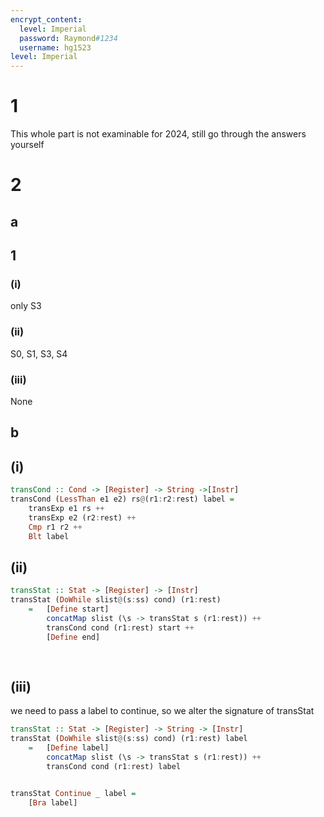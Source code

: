 ```yaml
---
encrypt_content:
  level: Imperial
  password: Raymond#1234
  username: hg1523
level: Imperial
---
```

# 1
This whole part is not examinable for 2024, still go through the answers yourself

# 2
## a
## 1
### (i)
only S3
### (ii)
S0, S1, S3, S4

### (iii)
None
## b
## (i)
```haskell
transCond :: Cond -> [Register] -> String ->[Instr]
transCond (LessThan e1 e2) rs@(r1:r2:rest) label =
	transExp e1 rs ++
	transExp e2 (r2:rest) ++
	Cmp r1 r2 ++
	Blt label
```
## (ii)
```haskell
transStat :: Stat -> [Register] -> [Instr]
transStat (DoWhile slist@(s:ss) cond) (r1:rest) 
	=   [Define start]
		concatMap slist (\s -> transStat s (r1:rest)) ++
		transCond cond (r1:rest) start ++
		[Define end]
		
	
```

## (iii)
we need to pass a label to continue, so we alter the signature of transStat
```haskell
transStat :: Stat -> [Register] -> String -> [Instr]
transStat (DoWhile slist@(s:ss) cond) (r1:rest) label
	=   [Define label]
		concatMap slist (\s -> transStat s (r1:rest)) ++
		transCond cond (r1:rest) label
	
```
```haskell
transStat Continue _ label =
	[Bra label]
```
